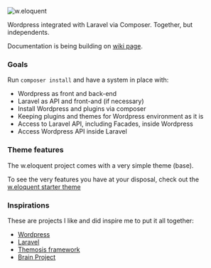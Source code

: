 ![w.eloquent](https://raw.githubusercontent.com/bruno-barros/w.eloquent-framework/master/weloquent.png)

Wordpress integrated with Laravel via Composer. Together, but independents.

Documentation is being building on [wiki page](https://github.com/bruno-barros/w.eloquent/wiki).

### Goals
Run `composer install` and have a system in place with:

- Wordpress as front and back-end
- Laravel as API and front-and (if necessary)
- Install Wordpress and plugins via composer
- Keeping plugins and themes for Wordpress environment as it is 
- Access to Laravel API, including Facades, inside Wordpress
- Access Wordpress API inside Laravel

### Theme features
The w.eloquent project comes with a very simple theme (base).

To see the very features you have at your disposal, check out the [w.eloquent starter theme](https://github.com/bruno-barros/weloquent-starter-theme)

### Inspirations
These are projects I like and did inspire me to put it all together:

- [Wordpress](https://wordpress.org/)
- [Laravel](http://laravel.com/)
- [Themosis framework](http://framework.themosis.com/)
- [Brain Project](http://giuseppe-mazzapica.github.io/Brain)